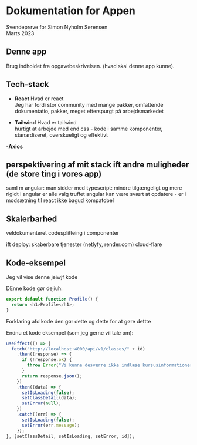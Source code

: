 # Dokumentation for Appen


Svendeprøve for Simon Nyholm Sørensen  
Marts 2023

## Denne app

Brug indholdet fra opgavebeskrivelsen. (hvad skal denne app kunne).


## Tech-stack

- **React** Hvad er react  
  Jeg har fordi stor community med mange pakker, omfattende dokumentatio, pakker, meget efterspurgt på arbejdsmarkedet

- **Tailwind** Hvad er tailwind  
  hurtigt at arbejde med end css - kode i samme komponenter, stanardiseret, overskueligt og effektivt


-**Axios**


## perspektivering af mit stack ift andre muligheder (de store ting i vores app)

saml m angular:
man sidder med typescript: mindre tilgængeligt og mere rigidt
i angular er alle valg truffet
angular kan være svært at opdatere - er i modsætning til react ikke bagud kompatobel

## Skalerbarhed

veldokumenteret
codesplitteing i componenter

ift deploy: skaberbare tjenester (netlyfy, render.com)
cloud-flare

## Kode-eksempel

Jeg vil vise denne jeiwjf kode

DEnne kode gør dejiuh:

```javascript
export default function Profile() {
  return <h1>Profile</h1>;
}
```

Forklaring afd kode den gør dette og dette for at gøre dettte

Endnu et kode eksempel (som jeg gerne vil tale om):

```javascript
useEffect(() => {
  fetch("http://localhost:4000/api/v1/classes/" + id)
    .then((response) => {
      if (!response.ok) {
        throw Error("Vi kunne desværre ikke indlæse kursusinformationerne");
      }
      return response.json();
    })
    .then((data) => {
      setIsLoading(false);
      setClassDetail(data);
      setError(null);
    })
    .catch((err) => {
      setIsLoading(false);
      setError(err.message);
    });
}, [setClassDetail, setIsLoading, setError, id]);
```
